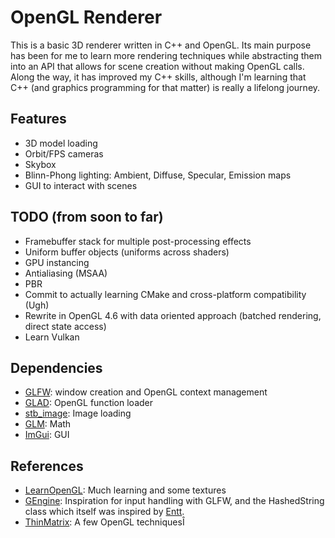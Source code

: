 # OpenGL Renderer

This is a basic 3D renderer written in C++ and OpenGL. Its main purpose has been for me to learn more rendering techniques while abstracting them into
an API that allows for scene creation without making OpenGL calls. Along the way, it has improved my C++ skills,
although I'm learning that C++ (and graphics programming for that matter) is really a lifelong journey.

## Features

- 3D model loading
- Orbit/FPS cameras
- Skybox
- Blinn-Phong lighting: Ambient, Diffuse, Specular, Emission maps
- GUI to interact with scenes

## TODO (from soon to far)
- Framebuffer stack for multiple post-processing effects
- Uniform buffer objects (uniforms across shaders)
- GPU instancing
- Antialiasing (MSAA)
- PBR
- Commit to actually learning CMake and cross-platform compatibility (Ugh)
- Rewrite in OpenGL 4.6 with data oriented approach (batched rendering, direct state access)
- Learn Vulkan

## Dependencies
- [GLFW](https://github.com/glfw/glfw): window creation and OpenGL context management
- [GLAD](https://glad.dav1d.de/): OpenGL function loader
- [stb_image](https://github.com/nothings/stb): Image loading
- [GLM](https://github.com/g-truc/glm): Math
- [ImGui](https://github.com/ocornut/imgui): GUI

## References
- [LearnOpenGL](https://learnopengl.com/Introduction): Much learning and some textures
- [GEngine](https://github.com/JuanDiegoMontoya/Gengine/tree/37739ecfcb608f6b282b36ed8a962fac968b1487):
  Inspiration for input handling with GLFW, and the HashedString
  class which itself was inspired by [Entt](https://github.com/skypjack/entt).
- [ThinMatrix](https://www.youtube.com/watch?v=VS8wlS9hF8E&list=PLRIWtICgwaX0u7Rf9zkZhLoLuZVfUksDP):
  A few OpenGL techniquesÎ



